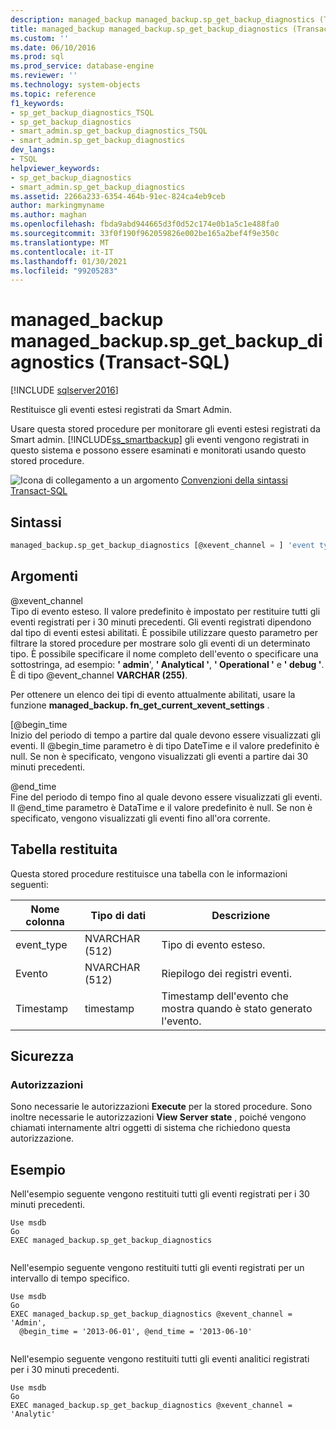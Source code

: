 ```yaml
---
description: managed_backup managed_backup.sp_get_backup_diagnostics (Transact-SQL)
title: managed_backup managed_backup.sp_get_backup_diagnostics (Transact-SQL) | Microsoft Docs
ms.custom: ''
ms.date: 06/10/2016
ms.prod: sql
ms.prod_service: database-engine
ms.reviewer: ''
ms.technology: system-objects
ms.topic: reference
f1_keywords:
- sp_get_backup_diagnostics_TSQL
- sp_get_backup_diagnostics
- smart_admin.sp_get_backup_diagnostics_TSQL
- smart_admin.sp_get_backup_diagnostics
dev_langs:
- TSQL
helpviewer_keywords:
- sp_get_backup_diagnostics
- smart_admin.sp_get_backup_diagnostics
ms.assetid: 2266a233-6354-464b-91ec-824ca4eb9ceb
author: markingmyname
ms.author: maghan
ms.openlocfilehash: fbda9abd944665d3f0d52c174e0b1a5c1e488fa0
ms.sourcegitcommit: 33f0f190f962059826e002be165a2bef4f9e350c
ms.translationtype: MT
ms.contentlocale: it-IT
ms.lasthandoff: 01/30/2021
ms.locfileid: "99205283"
---
```

# <a name="managed_backupsp_get_backup_diagnostics-transact-sql"></a>managed_backup managed_backup.sp_get_backup_diagnostics (Transact-SQL)
[!INCLUDE [sqlserver2016](../../includes/applies-to-version/sqlserver2016.md)]

  Restituisce gli eventi estesi registrati da Smart Admin.  
  
 Usare questa stored procedure per monitorare gli eventi estesi registrati da Smart admin. [!INCLUDE[ss_smartbackup](../../includes/ss-smartbackup-md.md)] gli eventi vengono registrati in questo sistema e possono essere esaminati e monitorati usando questo stored procedure.  
  
 ![Icona di collegamento a un argomento](../../database-engine/configure-windows/media/topic-link.gif "Icona di collegamento a un argomento") [Convenzioni della sintassi Transact-SQL](../../t-sql/language-elements/transact-sql-syntax-conventions-transact-sql.md)  
  
## <a name="syntax"></a>Sintassi  
  
```sql  
managed_backup.sp_get_backup_diagnostics [@xevent_channel = ] 'event type' [, [@begin_time = ] 'time1' ] [, [@end_time = ] 'time2'VARCHAR(255) = 'Xevent',@begin_time DATETIME = NULL,@end_time DATETIME = NULL  
```  
  
##  <a name="arguments"></a><a name="Arguments"></a> Argomenti  
 @xevent_channel  
 Tipo di evento esteso. Il valore predefinito è impostato per restituire tutti gli eventi registrati per i 30 minuti precedenti. Gli eventi registrati dipendono dal tipo di eventi estesi abilitati. È possibile utilizzare questo parametro per filtrare la stored procedure per mostrare solo gli eventi di un determinato tipo. È possibile specificare il nome completo dell'evento o specificare una sottostringa, ad esempio: **' admin**', **' Analytical '**, **' Operational '** e **' debug '**. È di tipo @event_channel **VARCHAR (255)**.  
  
 Per ottenere un elenco dei tipi di evento attualmente abilitati, usare la funzione **managed_backup. fn_get_current_xevent_settings** .  
  
 [@begin_time  
 Inizio del periodo di tempo a partire dal quale devono essere visualizzati gli eventi. Il @begin_time parametro è di tipo DateTime e il valore predefinito è null. Se non è specificato, vengono visualizzati gli eventi a partire dai 30 minuti precedenti.  
  
 @end_time  
 Fine del periodo di tempo fino al quale devono essere visualizzati gli eventi. Il @end_time parametro è DataTime e il valore predefinito è null.  Se non è specificato, vengono visualizzati gli eventi fino all'ora corrente.  
  
## <a name="table-returned"></a>Tabella restituita  
 Questa stored procedure restituisce una tabella con le informazioni seguenti:  
  
| Nome colonna | Tipo di dati | Descrizione |  
| ----------- | --------- | ----------- |
|event_type|NVARCHAR (512)|Tipo di evento esteso.|  
|Evento|NVARCHAR (512)|Riepilogo dei registri eventi.|  
|Timestamp|timestamp|Timestamp dell'evento che mostra quando è stato generato l'evento.|  
  
## <a name="security"></a>Sicurezza  
  
### <a name="permissions"></a>Autorizzazioni  
 Sono necessarie le autorizzazioni **Execute** per la stored procedure. Sono inoltre necessarie le autorizzazioni **View Server state** , poiché vengono chiamati internamente altri oggetti di sistema che richiedono questa autorizzazione.  
  
## <a name="examples"></a>Esempio  
 Nell'esempio seguente vengono restituiti tutti gli eventi registrati per i 30 minuti precedenti.  
  
```  
Use msdb  
Go  
EXEC managed_backup.sp_get_backup_diagnostics  
  
```  
  
 Nell'esempio seguente vengono restituiti tutti gli eventi registrati per un intervallo di tempo specifico.  
  
```  
Use msdb  
Go  
EXEC managed_backup.sp_get_backup_diagnostics @xevent_channel = 'Admin',  
  @begin_time = '2013-06-01', @end_time = '2013-06-10'  
  
```  
  
 Nell'esempio seguente vengono restituiti tutti gli eventi analitici registrati per i 30 minuti precedenti.  
  
```  
Use msdb  
Go  
EXEC managed_backup.sp_get_backup_diagnostics @xevent_channel = 'Analytic'  
  
```  
  
  
